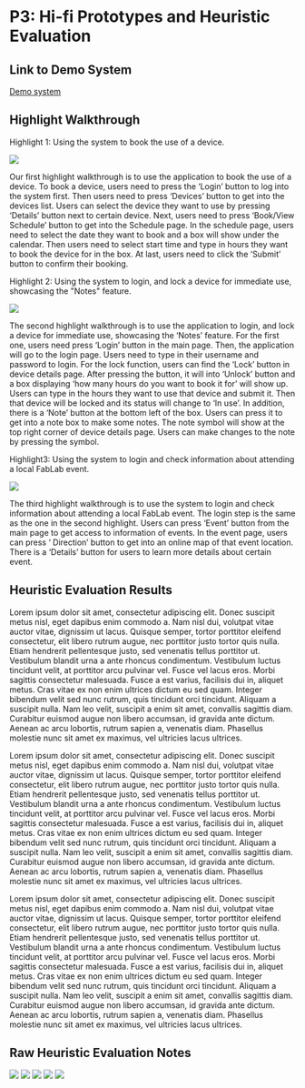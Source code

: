 # P3: Hi-fi Prototypes and Heuristic Evaluation

## Link to Demo System

[Demo system](http://h8ak55.axshare.com)

## Highlight Walkthrough
Highlight 1: Using the system to book the use of a device.

![](https://alantylam.github.io/481-Project/Recording/p3Highlight1.gif)

Our first highlight walkthrough is to use the application to book the use of a device. To book a device, users need to press the ‘Login’ button to log into the system first. Then users need to press ‘Devices’ button to get into the devices list. Users can select the device they want to use by pressing ‘Details’ button next to certain device. Next, users need to press ‘Book/View Schedule’ button to get into the Schedule page. In the schedule page, users need to select the date they want to book and a box will show under the calendar. Then users need to select start time and type in hours they want to book the device for in the box. At last, users need to click the ‘Submit’ button to confirm their booking.


Highlight 2: Using the system to login, and lock a device for immediate use, showcasing the "Notes" feature.

![](https://alantylam.github.io/481-Project/Recording/P3Highlight2.gif)

The second highlight walkthrough is to use the application to login, and lock a device for immediate use, showcasing the ‘Notes’ feature. For the first one, users need press ‘Login’ button in the main page. Then, the application will go to the login page. Users need to type in their username and password to login. For the lock function, users can find the ‘Lock’ button in device details page. After pressing the button, it will into ‘Unlock’ button and a box displaying ‘how many hours do you want to book it for’ will show up. Users can type in the hours they want to use that device and submit it. Then that device will be locked and its status will change to ‘In use’. In addition, there is a ‘Note’ button at the bottom left of the box. Users can press it to get into a note box to make some notes. The note symbol will show at the top right corner of device details page. Users can make changes to the note by pressing the symbol.


Highlight3: Using the system to login and check information about attending a local FabLab event.

![](https://alantylam.github.io/481-Project/Recording/P3Highlight3.gif)

The third highlight walkthrough is to use the system to login and check information about attending a local FabLab event. The login step is the same as the one in the second highlight. Users can press ‘Event’ button from the main page to get access to information of events. In the event page, users can press ‘ Direction’ button to get into an online map of that event location. There is a ‘Details’ button for users to learn more details about certain event.


## Heuristic Evaluation Results




Lorem ipsum dolor sit amet, consectetur adipiscing elit. Donec suscipit metus nisl, eget dapibus enim commodo a. Nam nisl dui, volutpat vitae auctor vitae, dignissim ut lacus. Quisque semper, tortor porttitor eleifend consectetur, elit libero rutrum augue, nec porttitor justo tortor quis nulla. Etiam hendrerit pellentesque justo, sed venenatis tellus porttitor ut. Vestibulum blandit urna a ante rhoncus condimentum. Vestibulum luctus tincidunt velit, at porttitor arcu pulvinar vel. Fusce vel lacus eros. Morbi sagittis consectetur malesuada. Fusce a est varius, facilisis dui in, aliquet metus. Cras vitae ex non enim ultrices dictum eu sed quam. Integer bibendum velit sed nunc rutrum, quis tincidunt orci tincidunt. Aliquam a suscipit nulla. Nam leo velit, suscipit a enim sit amet, convallis sagittis diam. Curabitur euismod augue non libero accumsan, id gravida ante dictum. Aenean ac arcu lobortis, rutrum sapien a, venenatis diam. Phasellus molestie nunc sit amet ex maximus, vel ultricies lacus ultrices.

Lorem ipsum dolor sit amet, consectetur adipiscing elit. Donec suscipit metus nisl, eget dapibus enim commodo a. Nam nisl dui, volutpat vitae auctor vitae, dignissim ut lacus. Quisque semper, tortor porttitor eleifend consectetur, elit libero rutrum augue, nec porttitor justo tortor quis nulla. Etiam hendrerit pellentesque justo, sed venenatis tellus porttitor ut. Vestibulum blandit urna a ante rhoncus condimentum. Vestibulum luctus tincidunt velit, at porttitor arcu pulvinar vel. Fusce vel lacus eros. Morbi sagittis consectetur malesuada. Fusce a est varius, facilisis dui in, aliquet metus. Cras vitae ex non enim ultrices dictum eu sed quam. Integer bibendum velit sed nunc rutrum, quis tincidunt orci tincidunt. Aliquam a suscipit nulla. Nam leo velit, suscipit a enim sit amet, convallis sagittis diam. Curabitur euismod augue non libero accumsan, id gravida ante dictum. Aenean ac arcu lobortis, rutrum sapien a, venenatis diam. Phasellus molestie nunc sit amet ex maximus, vel ultricies lacus ultrices.

Lorem ipsum dolor sit amet, consectetur adipiscing elit. Donec suscipit metus nisl, eget dapibus enim commodo a. Nam nisl dui, volutpat vitae auctor vitae, dignissim ut lacus. Quisque semper, tortor porttitor eleifend consectetur, elit libero rutrum augue, nec porttitor justo tortor quis nulla. Etiam hendrerit pellentesque justo, sed venenatis tellus porttitor ut. Vestibulum blandit urna a ante rhoncus condimentum. Vestibulum luctus tincidunt velit, at porttitor arcu pulvinar vel. Fusce vel lacus eros. Morbi sagittis consectetur malesuada. Fusce a est varius, facilisis dui in, aliquet metus. Cras vitae ex non enim ultrices dictum eu sed quam. Integer bibendum velit sed nunc rutrum, quis tincidunt orci tincidunt. Aliquam a suscipit nulla. Nam leo velit, suscipit a enim sit amet, convallis sagittis diam. Curabitur euismod augue non libero accumsan, id gravida ante dictum. Aenean ac arcu lobortis, rutrum sapien a, venenatis diam. Phasellus molestie nunc sit amet ex maximus, vel ultricies lacus ultrices.

## Raw Heuristic Evaluation Notes

![](https://alantylam.github.io/481-Project/Photo/HeuristicEvaluationP3-1.jpg)
![](https://alantylam.github.io/481-Project/Photo/HeuristicEvaluationP3-2.jpg)
![](https://alantylam.github.io/481-Project/Photo/HeuristicEvaluationP3-3.jpg)
![](https://alantylam.github.io/481-Project/Photo/HeuristicEvaluationP3-4.jpg)
![](https://alantylam.github.io/481-Project/Photo/Screen%20Shot%202017-06-21%20at%2012.23.10%20PM.png)

